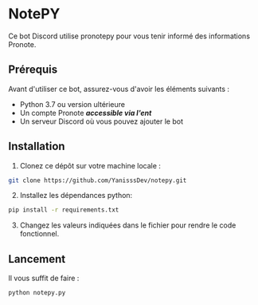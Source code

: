 # NotePY

Ce bot Discord utilise pronotepy pour vous tenir informé des informations Pronote.

## Prérequis

Avant d'utiliser ce bot, assurez-vous d'avoir les éléments suivants :

- Python 3.7 ou version ultérieure
- Un compte Pronote ***accessible via l'ent***
- Un serveur Discord où vous pouvez ajouter le bot

## Installation

1. Clonez ce dépôt sur votre machine locale :

```bash
git clone https://github.com/YanisssDev/notepy.git
```
2. Installez les dépendances python:
```bash
pip install -r requirements.txt
```
3. Changez les valeurs indiquées dans le fichier pour rendre le code fonctionnel.

## Lancement

Il vous suffit de faire :
```bash
python notepy.py
```
